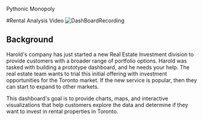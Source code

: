 Pythonic Monopoly

#Rental Analysis Video
![DashBoardRecording](https://github.com/MoBerr/Pythonic_Monopoly/blob/main/Images/Rental%20Analysis.gif)

## Background

Harold's company has just started a new Real Estate Investment division to provide customers with a broader range of portfolio options. Harold was tasked with building a prototype dashboard, and he needs your help. The real estate team wants to trial this initial offering with investment opportunities for the Toronto market. If the new service is popular, then they can start to expand to other markets.

This dashboard's goal is to provide charts, maps, and interactive visualizations that help customers explore the data and determine if they want to invest in rental properties in Toronto.
